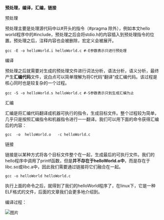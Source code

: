 **预处理，编译，汇编，链接**

预处理

预处理主要是处理源代码中以#开头的指令（#pragma 除外），例如本文hello world程序中的#include，预处理之后会将stdio.h的内容插入到预处理指令的位置。预处理之后，注释内容也会被删除，宏定义会被展开。

```shell
gcc -E -o helloWorld.i helloWorld.c #-E参数表示只进行预处理
```

编译

预处理之后就需要对生成的预处理文件进行词法分析，语法分析，语义分析，最终产生**汇编代码**文件，说白点可以简单理解为将C代码“翻译”成汇编代码。该过程是核心同时也是较复杂的一个过程。

```she
gcc -S -o helloWorld.s helloWorld.c #-S参数表示只到生成汇编为止
```

汇编

汇编是将汇编代码翻译成机器可执行的指令，生成目标文件。整个过程较为简单，几乎只是按照汇编指令和机器指令进行一一翻译。我们可以用下面的命令获得汇编后的内容：

```shell
gcc  -o  helloWorld.o   -c helloWorld.c
```

链接

链接是以某种方式将各个目标文件整个在一起，生成最后的可执行文件。我们的hello程序中调用了printf函数，但是**并不存在于helloWorld.o中**，而是存在于libc.so或libc.a中，因此我们需要通过链接将它们融合在一起。

```shell
gcc -o helloWorld helloWorld.c
```

执行上面的命令之后，就得到了我们的helloWorld程序了，在linux下，它是一种ELF格式的文件，后面的文章我们会更多地介绍到。

编译过程：

![图片](https://mmbiz.qpic.cn/mmbiz_png/wdJvTnIClft75VgrsTUbY5zmmW5gDDutAue4bKuhD4yTkx0UERsTQaMK4jYc4iaxBn5ZHY8lnKguAmQPKDf4iagw/640?wx_fmt=png&tp=webp&wxfrom=5&wx_lazy=1&wx_co=1)

